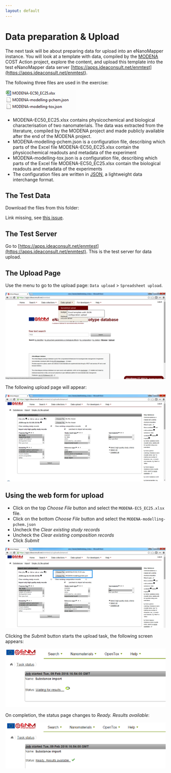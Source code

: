```yaml
---
layout: default
---
```


# Data preparation & Upload

The next task will be about preparing data for upload into an eNanoMapper instance.  You will look at a template with data, compiled by the [MODENA](http://www.cost.eu/COST_Actions/mpns/TD1204) COST Action project, explore the content, and upload this template into the test eNanoMapper data server [https://apps.ideaconsult.net/enmtest](https://apps.ideaconsult.net/enmtest).

The following three  files are used in the exercise: 

![Three MODENA data sets.](media/image18.png)

* MODENA-EC50_EC25.xlsx contains physicochemical and biological characterisation of two nanomaterials. The data was extracted from the literature, compiled by the MODENA project and made publicly available after the end of the MODENA project.
* MODENA-modelling-pchem.json is a configuration file, describing which parts of the Excel file MODENA-EC50_EC25.xlsx contain the physicochemical readouts and metadata of the experiment
* MODENA-modelling-tox.json is a configuration file, describing which parts of the Excel file MODENA-EC50_EC25.xlsx contain the biological readouts and metadata of the experiments
* The configuration files are written in [JSON](http://www.json.org/), a lightweight data interchange format.

## The Test Data

Download the files from this folder:

Link missing, see [this issue](https://github.com/enanomapper/tutorials/issues/15).

## The Test Server

Go to [https://apps.ideaconsult.net/enmtest](https://apps.ideaconsult.net/enmtest). This is the test server for data upload. 

## The Upload Page

Use the menu to go to the upload page: `Data upload` > `Spreadsheet upload`.

![Screenshot of navigating the menu](media/image19.png)

The following upload page will appear:

![The actual upload page](media/image20.png)

## Using the web form for upload

* Click on the top *Choose File* button and select the `MODENA-EC5_EC25.xlsx` file.
* Click on the bottom *Choose File* button and select the `MODENA-modelling-pchem.json`
* Uncheck the *Clear existing study records*
* Uncheck the *Clear existing composition records*
* Click *Submit*

![The two places to provide the data file and the nmdataparser meta data](media/image21.png)

Clicking the *Submit* button starts the upload task, the following screen appears:

![After submitting the data, the may have to wait for the data to be processed...](media/image22.png)

On completion, the status page changes to *Ready. Results available*:

![...but at some point the loading is completed.](media/image23.png)
